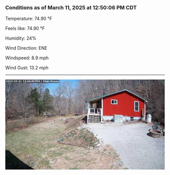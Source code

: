 ### Conditions as of March 11, 2025 at 12:50:06 PM CDT 

Temperature: 74.90 &deg;F

Feels like: 74.90 &deg;F

Humidity: 24%

Wind Direction: ENE

Windspeed: 8.9 mph

Wind Gust: 13.2 mph

---

<img src="./images/latest.jpeg"/>

